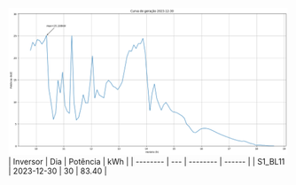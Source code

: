![My Image](30_12_2023-S1_BL11.png)
| Inversor | Dia | Potência | kWh    |
| -------- | --- | -------- | ------ |
| S1_BL11       | 2023-12-30  | 30       | 83.40 |